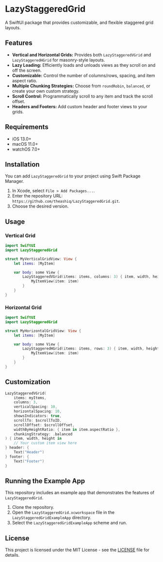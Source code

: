 # LazyStaggeredGrid

A SwiftUI package that provides customizable, and flexible staggered grid layouts.

## Features

*   **Vertical and Horizontal Grids:** Provides both `LazyStaggeredVGrid` and `LazyStaggeredHGrid` for masonry-style layouts.
*   **Lazy Loading:** Efficiently loads and unloads views as they scroll on and off the screen.
*   **Customizable:** Control the number of columns/rows, spacing, and item aspect ratio.
*   **Multiple Chunking Strategies:** Choose from `roundRobin`, `balanced`, or create your own custom strategy.
*   **Scroll Control:** Programmatically scroll to any item and track the scroll offset.
*   **Headers and Footers:** Add custom header and footer views to your grids.

## Requirements

-   iOS 13.0+
-   macOS 11.0+
-   watchOS 7.0+

## Installation

You can add `LazyStaggeredGrid` to your project using Swift Package Manager.

1.  In Xcode, select `File > Add Packages...`.
2.  Enter the repository URL: `https://github.com/theashiq/LazyStaggeredGrid.git`.
3.  Choose the desired version.

## Usage

### Vertical Grid

```swift
import SwiftUI
import LazyStaggeredGrid

struct MyVerticalGridView: View {
    let items: [MyItem]

    var body: some View {
        LazyStaggeredVGrid(items: items, columns: 3) { item, width, height in
            MyItemView(item: item)
        }
    }
}
```

### Horizontal Grid

```swift
import SwiftUI
import LazyStaggeredGrid

struct MyHorizontalGridView: View {
    let items: [MyItem]

    var body: some View {
        LazyStaggeredHGrid(items: items, rows: 3) { item, width, height in
            MyItemView(item: item)
        }
    }
}
```

## Customization

```swift
LazyStaggeredVGrid(
    items: myItems,
    columns: 3,
    verticalSpacing: 10,
    horizontalSpacing: 10,
    showsIndicators: true,
    scrollTo: $scrollToID,
    scrollOffset: $scrollOffset,
    widthByHeightRatio: { item in item.aspectRatio },
    chunkingStrategy: .balanced
) { item, width, height in
    // Your custom item view here
} header: {
    Text("Header")
} footer: {
    Text("Footer")
}
```

## Running the Example App

This repository includes an example app that demonstrates the features of `LazyStaggeredGrid`.

1.  Clone the repository.
2.  Open the `LazyStaggeredGrid.xcworkspace` file in the `LazyStaggeredGridExampleApp` directory.
3.  Select the `LazyStaggeredGridExampleApp` scheme and run.

## License

This project is licensed under the MIT License - see the [LICENSE](LICENSE) file for details.
